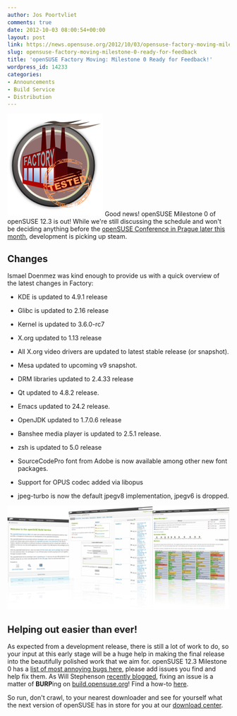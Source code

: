 ```yaml
---
author: Jos Poortvliet
comments: true
date: 2012-10-03 08:00:54+00:00
layout: post
link: https://news.opensuse.org/2012/10/03/opensuse-factory-moving-milestone-0-ready-for-feedback/
slug: opensuse-factory-moving-milestone-0-ready-for-feedback
title: 'openSUSE Factory Moving: Milestone 0 Ready for Feedback!'
wordpress_id: 14233
categories:
- Announcements
- Build Service
- Distribution
---
```


![](/wp-content/uploads/2012/10/factory-tested.png)
Good news! openSUSE Milestone 0 of openSUSE 12.3 is out! While we're still discussing the schedule and won't be deciding anything before the [openSUSE Conference in Prague later this month](http://conference.opensuse.org), development is picking up steam.<!-- more -->



## Changes


Ismael Doenmez was kind enough to provide us with a quick overview of the latest changes in Factory:


  * KDE is updated to 4.9.1 release


  * Glibc is updated to 2.16 release


  * Kernel is updated to 3.6.0-rc7


  * X.org updated to 1.13 release


  * All X.org video drivers are updated to latest stable release (or snapshot).


  * Mesa updated to upcoming v9 snapshot.


  * DRM libraries updated to 2.4.33 release


  * Qt updated to 4.8.2 release.


  * Emacs updated to 24.2 release.


  * OpenJDK updated to 1.7.0.6 release


  * Banshee media player is updated to 2.5.1 release.


  * zsh is updated to 5.0 release


  * SourceCodePro font from Adobe is now available among other new font packages.


  * Support for OPUS codec added via libopus


  * jpeg-turbo is now the default jpegv8 implementation, jpegv6 is dropped.

![OBS screenshots](/wp-content/uploads/2012/10/OBS-all.png)


## Helping out easier than ever!


As expected from a development release, there is still a lot of work to do, so your input at this early stage will be a huge help in making the final release into the beautifully polished work that we aim for. openSUSE 12.3 Milestone 0 has a [list of most annoying bugs here](http://en.opensuse.org/openSUSE:Most_annoying_bugs_12.3_dev), please add issues you find and help fix them. As Will Stephenson [recently blogged](http://lizards.opensuse.org/2011/05/16/have-you-burped-yet-today/), fixing an issue is a matter of **BURP**ing on [build.opensuse.org](http://build.opensuse.org)! Find a how-to [here](http://en.opensuse.org/openSUSE:Build_Service_Collaboration#Example_with_web_interface).

So run, don't crawl, to your nearest downloader and see for yourself what the next version of openSUSE has in store for you at our [download center](http://software.opensuse.org/developer/en).
